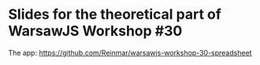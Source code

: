 # Slides for the theoretical part of WarsawJS Workshop #30

The app: https://github.com/Reinmar/warsawjs-workshop-30-spreadsheet
